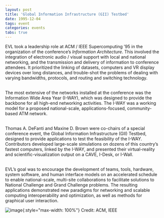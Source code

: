 ```yaml
---
layout: post
title: 'Global Information Infrastructure (GII) Testbed'
date: 1995-12-04
tags: event
categories: events
tabs: true
---
```


EVL took a leadership role at ACM / IEEE Supercomputing &rsquo;95 in the organization of the conference&rsquo;s <em>Information Architecture</em>. This involved the integration of electronic audio / visual support with local and national networking, and the transmission and delivery of information to conference attendees. It prioritized the linking of datasets, computers and VR display devices over long distances, and trouble-shot the problems of dealing with varying bandwidths, protocols, and routing and switching technology.<br><br>

The most extensive of the networks installed at the conference was the Information Wide Area Year (I-WAY), which was designed to provide the backbone for all high-end networking activities. The I-WAY was a working model for a proposed national-scale, applications-focused, community-based ATM network.<br><br>

Thomas A. DeFanti and Maxine D. Brown were co-chairs of a special conference event, the Global Information Infrastructure (GII) Testbed, designed to provide applications to test the feasibility of the I-WAY. Contributors developed large-scale simulations on dozens of this country&rsquo;s fastest computers, linked by the I-WAY, and presented their virtual-reality and scientific-visualization output on a CAVE, I-Desk, or I-Wall.<br><br>

EVL&rsquo;s goal was to encourage the development of teams, tools, hardware, system software, and human interface models on an accelerated schedule to enable national-scale, multi-site collaborations to facilitate solutions to National Challenge and Grand Challenge problems. The resulting applications demonstrated new paradigms for networking and scalable computing interoperability and optimization, as well as methods for graphical user interaction.

![image](https://www.evl.uic.edu/output/originals/sc95logo.jpg-srcw.jpg){:style="max-width: 100%"}
Credit: ACM, IEEE

